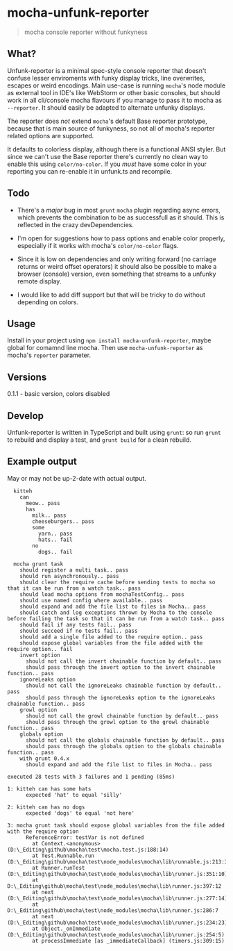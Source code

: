 # mocha-unfunk-reporter

> mocha console reporter without funkyness

## What?

Unfunk-reporter is a minimal spec-style console reporter that doesn't confuse lesser enviroments with funky display tricks, line overwrites, escapes or weird encodings. Main use-case is running `mocha`'s node module as external tool in IDE's like WebStorm or other basic consoles, but should work in all cli/console mocha flavours if you manage to pass it to mocha as `--reporter`. It should easily be adapted to alternate unfunky displays.

The reporter does *not* extend `mocha`'s default Base reporter prototype, because that is main source of funkyness, so not all of mocha's reporter related options are supported.

It defaults to colorless display, although there is a functional ANSI styler. But since we can't use the Base reporter there's currently no clean way to enable this using `color/no-color`. If you *must* have some color in your reporting you can re-enable it in unfunk.ts and recompile.

## Todo

* There's a *major* bug in most `grunt` `mocha` plugin regarding async errors, which prevents the combination to be as successfull as it should. This is reflected in the crazy devDependencies.

* I'm open for suggestions how to pass options and enable color properly, especially if it works with mocha's `color/no-color` flags.

* Since it is low on dependencies and only writing forward (no carriage returns or weird offset operators) it should also be possible to make a browser (console) version, even something that streams to a unfunky remote display.

* I would like to add diff support but that will be tricky to do without depending on colors.

## Usage

Install in your project using `npm install mocha-unfunk-reporter`, maybe global for comamnd line mocha. Then use `mocha-unfunk-reporter` as mocha's `reporter` parameter.

## Versions

0.1.1 - basic version, colors disabled

## Develop

Unfunk-reporter is written in TypeScript and built using `grunt`: so run `grunt` to rebuild and display a test, and `grunt build` for a clean rebuild.

## Example output

May or may not be up-2-date with actual output.

```
  kitteh
    can
      meow.. pass
      has
        milk.. pass
        cheeseburgers.. pass
        some
          yarn.. pass
          hats.. fail
        no
          dogs.. fail

  mocha grunt task
    should register a multi task.. pass
    should run asynchronously.. pass
    should clear the require cache before sending tests to mocha so that it can be run from a watch task.. pass
    should load mocha options from mochaTestConfig.. pass
    should use named config where available.. pass
    should expand and add the file list to files in Mocha.. pass
    should catch and log exceptions thrown by Mocha to the console before failing the task so that it can be run from a watch task.. pass
    should fail if any tests fail.. pass
    should succeed if no tests fail.. pass
    should add a single file added to the require option.. pass
    should expose global variables from the file added with the require option.. fail
    invert option
      should not call the invert chainable function by default.. pass
      should pass through the invert option to the invert chainable function.. pass
    ignoreLeaks option
      should not call the ignoreLeaks chainable function by default.. pass
      should pass through the ignoreLeaks option to the ignoreLeaks chainable function.. pass
    growl option
      should not call the growl chainable function by default.. pass
      should pass through the growl option to the growl chainable function.. pass
    globals option
      should not call the globals chainable function by default.. pass
      should pass through the globals option to the globals chainable function.. pass
    with grunt 0.4.x
      should expand and add the file list to files in Mocha.. pass

executed 28 tests with 3 failures and 1 pending (85ms)

1: kitteh can has some hats
      expected 'hat' to equal 'silly'

2: kitteh can has no dogs
      expected 'dogs' to equal 'not here'

3: mocha grunt task should expose global variables from the file added with the require option
      ReferenceError: testVar is not defined
        at Context.<anonymous> (D:\_Editing\github\mocha\test\mocha.test.js:188:14)
        at Test.Runnable.run (D:\_Editing\github\mocha\test\node_modules\mocha\lib\runnable.js:213:32)
        at Runner.runTest (D:\_Editing\github\mocha\test\node_modules\mocha\lib\runner.js:351:10)
        at D:\_Editing\github\mocha\test\node_modules\mocha\lib\runner.js:397:12
        at next (D:\_Editing\github\mocha\test\node_modules\mocha\lib\runner.js:277:14)
        at D:\_Editing\github\mocha\test\node_modules\mocha\lib\runner.js:286:7
        at next (D:\_Editing\github\mocha\test\node_modules\mocha\lib\runner.js:234:23)
        at Object._onImmediate (D:\_Editing\github\mocha\test\node_modules\mocha\lib\runner.js:254:5)
        at processImmediate [as _immediateCallback] (timers.js:309:15)
